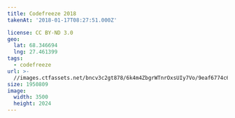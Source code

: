 ```yaml
---
title: Codefreeze 2018
takenAt: '2018-01-17T08:27:51.000Z'

license: CC BY-ND 3.0
geo:
  lat: 68.346694
  lng: 27.461399
tags:
  - codefreeze
url: >-
  //images.ctfassets.net/bncv3c2gt878/6k4m4ZbgrWTnrOxsUIy7Vo/9eaf6774c6eb00716c60c4e16d336bab/codefreeze-2018_28023233639_o
size: 1950809
image:
  width: 3500
  height: 2024
---
```

